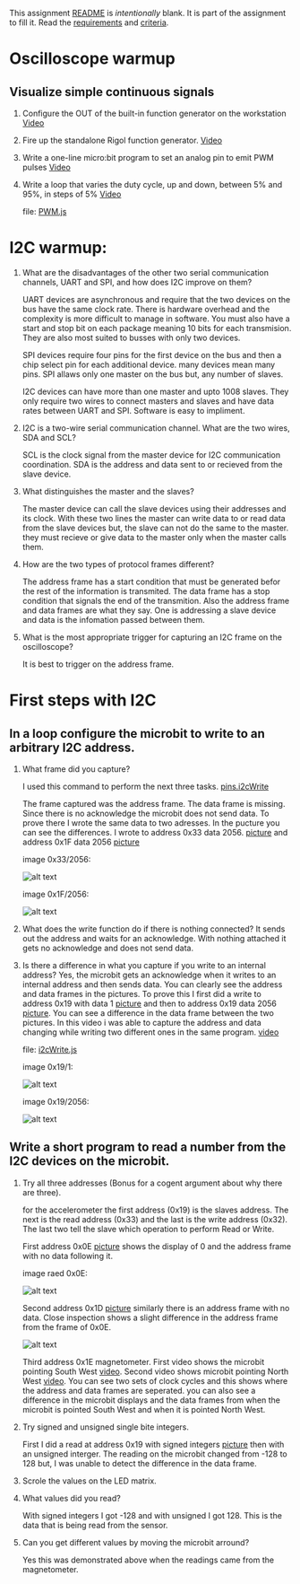 This assignment [README](README.md) is _intentionally_ blank. It is part of the assignment to fill it. Read the [requirements](requirements.md) and [criteria](criteria.md).

# Oscilloscope warmup

## Visualize simple continuous signals

1. Configure the OUT of the built-in function generator on the workstation
  [Video](https://drive.google.com/open?id=1KaVA-8ODM3Nq4mszeLmeU4ybDzrl-X06)
  
2. Fire up the standalone Rigol function generator.
  [Video](https://drive.google.com/open?id=1KbOLyCi8Whs5TwbCIVZ05xRh6Tswb3WI)
  
3. Write a one-line micro:bit program to set an analog pin to emit PWM pulses
  [Video](https://drive.google.com/open?id=1L1lBcZV-wYVSt4BwrvFeOQ2wgPvMRI_d)
  
4. Write a loop that varies the duty cycle, up and down, between 5% and 95%, in steps of 5%
  [Video](https://drive.google.com/open?id=1K3JJoz3r66mBR8rAS8xY1Wm9DV71DDp8)
  
    file: [PWM.js](https://github.com/Introduction-to-Computer-Engineering/final-project-assignment-8-week-13-vincefeil/blob/master/PWM.js)
  
  

# I2C warmup:

1. What are the disadvantages of the other two serial communication channels, UART and SPI, and how does I2C improve on them?

   UART devices are asynchronous and require that the two devices on the bus have the same clock rate. There is hardware overhead and      the complexity is more difficult to manage in software. You must also have a start and stop bit on each package meaning 10 bits for      each transmision. They are also most suited to busses with only two devices.
   
   SPI devices require four pins for the first device on the bus and then a chip select pin for each additional device. many devices        mean many pins. SPI allaws only one master on the bus but, any number of slaves.
   
   I2C devices can have more than one master and upto 1008 slaves. They only require two wires to connect masters and slaves and have      data rates between UART and SPI. Software is easy to impliment.


2. I2C is a two-wire serial communication channel. What are the two wires, SDA and SCL?

    SCL is the clock signal from the master device for I2C communication coordination. SDA is the address and data sent to or recieved       from the slave device.
  
3. What distinguishes the master and the slaves?

    The master device can call the slave devices using their addresses and its clock. With these two lines the master can write data to     or  read data from the slave devices but, the slave can not do the same to the master. they must recieve or give data to the master     only when the master calls them.
    
 4. How are the two types of protocol frames different?
 
    The address frame has a start condition that must be generated befor the rest of the information is transmited. The data frame has a     stop condition that signals the end of the transmition. Also the address frame and data frames are what they say. One is addressing     a slave device and data is the infomation passed between them.
 
 5. What is the most appropriate trigger for capturing an I2C frame on the oscilloscope?
 
    It is best to trigger on the address frame. 
    
 # First steps with I2C
 
 ## In a loop configure the microbit to write to an arbitrary I2C address.
 
 1. What frame did you capture? 
 
    I used this command to perform the next three tasks. [pins.i2cWrite](https://makecode.microbit.org/reference/pins/i2c-write-number)
 
    The frame captured was the address frame. The data frame is missing. Since there is no acknowledge the microbit does not send data.     To prove there I wrote the same data to two adresses. In the pucture you can see the differences. I wrote to address 0x33               data 2056. [picture](https://drive.google.com/open?id=1MO4j2DVavOOopLI2WoWB74jDm51NRnnz) and address 0x1F data 2056 
    [picture](https://drive.google.com/open?id=1MX87x9fjfo8W_xH09E54W0coafCq9GV1)
    
    image 0x33/2056:
    
    ![alt text](https://github.com/Introduction-to-Computer-Engineering/final-project-assignment-8-week-13-vincefeil/blob/master/i2cWrite0x332056.jpg)
    
    image 0x1F/2056:
    
    ![alt text](https://github.com/Introduction-to-Computer-Engineering/final-project-assignment-8-week-13-vincefeil/blob/master/i2cWrite0x1F2056.jpg)
    
    
    
 2. What does the write function do if there is nothing connected? It sends out the address and waits for an acknowledge. With nothing       attached it gets no acknowledge and does not send data.
 
 3. Is there a difference in what you capture if you write to an internal address? Yes, the microbit gets an acknowledge when it writes     to an internal address and then sends data. You can clearly see the address and data frames in the pictures. To prove this I first       did a write to address 0x19 with data 1 [picture](https://drive.google.com/open?id=1N7hwyeswLbazN_a0vw7XtoMJg4U0DY1G) and then to       address 0x19 data 2056 [picture](https://drive.google.com/open?id=1Miwu5Cjre_zt5eFwpb7wNkC4e4HAYzo3). You can see a difference in       the data frame between the two pictures. In this video i was able to capture the address and data changing while writing two             different ones in the same program. [video](https://drive.google.com/open?id=1P7KaY7ZxxqpQao7aZr4rb67UnLp4D58z)
 
    file: [i2cWrite.js](https://github.com/Introduction-to-Computer-Engineering/final-project-assignment-8-week-13-vincefeil/blob/master/i2cWrite.js)
 
    image 0x19/1:
    
    ![alt text](https://github.com/Introduction-to-Computer-Engineering/final-project-assignment-8-week-13-vincefeil/blob/master/i2cWrite0x191.jpg)
    
    image 0x19/2056:
    
    ![alt text](https://github.com/Introduction-to-Computer-Engineering/final-project-assignment-8-week-13-vincefeil/blob/master/i2cWrite0x192056.jpg)
    
 ## Write a short program to read a number from the I2C devices on the microbit.
 
 1. Try all three addresses (Bonus for a cogent argument about why there are three).
 
    for the accelerometer the first address (0x19) is the slaves address. The next is the read address (0x33) and the last is the write     address (0x32). The last two tell the slave which operation to perform Read or Write. 
    
    First address 0x0E [picture](https://drive.google.com/open?id=1OolMzt1V4nY5k_4U_ISafdRlsphSBaD5) shows the display of 0 and the         address frame with no data following it.
    
    image raed 0x0E:
    
    ![alt text](https://github.com/Introduction-to-Computer-Engineering/final-project-assignment-8-week-13-vincefeil/blob/master/i2cRead0x0E.jpg)
    
    Second address 0x1D [picture](https://drive.google.com/open?id=1OREOn6xoAd49MGPnvXb3J7_Of0VDhs6H) similarly there is an address         frame with no data. Close inspection shows a slight difference in the address frame from the frame of 0x0E.
    
    ![alt text]()
    
    Third address 0x1E magnetometer. First video shows the microbit pointing South West 
    [video](https://drive.google.com/open?id=1OEdO2dAZcdWf63bwZICcT_USobOLy1Ax). Second video shows microbit pointing North West 
    [video](https://drive.google.com/open?id=1OFdYA520tmhLvIPZZNfp18_QBmCQAG1W). You can see two sets of clock cycles and this shows         where the address and data frames are seperated. you can also see a difference in the microbit displays and the data frames from         when the microbit is pointed South West and when it is pointed North West.
    
 2. Try signed and unsigned single bite integers.
 
    First I did a read at address 0x19 with signed integers 
    [picture](https://drive.google.com/open?id=1OOxYeCEbrIfCNzfROyCzDXBW15-LJPtx) then with an unsigned interger. The reading on the         microbit changed from -128 to 128 but, I was unable to detect the difference in the data frame.
    
3. Scrole the values on the LED matrix.

4. What values did you read?

   With signed integers I got -128 and with unsigned I got 128. This is the data that is being read from the sensor.
   
5. Can you get different values by moving the microbit arround?

   Yes this was demonstrated above when the readings came from the magnetometer.
